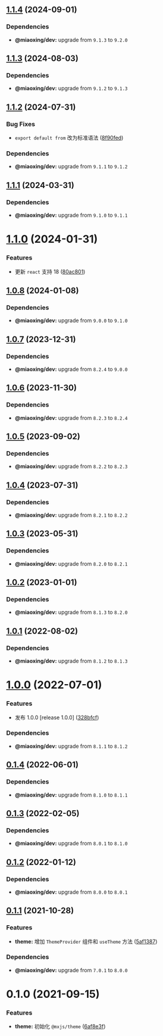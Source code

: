 ## [1.1.4](https://github.com/miaoxing/mxjs-theme/compare/v1.1.3...v1.1.4) (2024-09-01)





### Dependencies

* **@miaoxing/dev:** upgrade from `9.1.3` to `9.2.0`

## [1.1.3](https://github.com/miaoxing/mxjs-theme/compare/v1.1.2...v1.1.3) (2024-08-03)





### Dependencies

* **@miaoxing/dev:** upgrade from `9.1.2` to `9.1.3`

## [1.1.2](https://github.com/miaoxing/mxjs-theme/compare/v1.1.1...v1.1.2) (2024-07-31)


### Bug Fixes

* `export default from` 改为标准语法 ([8f90fed](https://github.com/miaoxing/mxjs-theme/commit/8f90fedcc740632a0f57496eeddc0a190f3af5c8))





### Dependencies

* **@miaoxing/dev:** upgrade from `9.1.1` to `9.1.2`

## [1.1.1](https://github.com/miaoxing/mxjs-theme/compare/v1.1.0...v1.1.1) (2024-03-31)





### Dependencies

* **@miaoxing/dev:** upgrade from `9.1.0` to `9.1.1`

# [1.1.0](https://github.com/miaoxing/mxjs-theme/compare/v1.0.8...v1.1.0) (2024-01-31)


### Features

* 更新 `react` 支持 18 ([80ac801](https://github.com/miaoxing/mxjs-theme/commit/80ac80153dfcb9047c5fb0f79ca56cfb94bf0296))

## [1.0.8](https://github.com/miaoxing/mxjs-theme/compare/v1.0.7...v1.0.8) (2024-01-08)





### Dependencies

* **@miaoxing/dev:** upgrade from `9.0.0` to `9.1.0`

## [1.0.7](https://github.com/miaoxing/mxjs-theme/compare/v1.0.6...v1.0.7) (2023-12-31)





### Dependencies

* **@miaoxing/dev:** upgrade from `8.2.4` to `9.0.0`

## [1.0.6](https://github.com/miaoxing/mxjs-theme/compare/v1.0.5...v1.0.6) (2023-11-30)





### Dependencies

* **@miaoxing/dev:** upgrade from `8.2.3` to `8.2.4`

## [1.0.5](https://github.com/miaoxing/mxjs-theme/compare/v1.0.4...v1.0.5) (2023-09-02)





### Dependencies

* **@miaoxing/dev:** upgrade from `8.2.2` to `8.2.3`

## [1.0.4](https://github.com/miaoxing/mxjs-theme/compare/v1.0.3...v1.0.4) (2023-07-31)





### Dependencies

* **@miaoxing/dev:** upgrade from `8.2.1` to `8.2.2`

## [1.0.3](https://github.com/miaoxing/mxjs-theme/compare/v1.0.2...v1.0.3) (2023-05-31)





### Dependencies

* **@miaoxing/dev:** upgrade from `8.2.0` to `8.2.1`

## [1.0.2](https://github.com/miaoxing/mxjs-theme/compare/v1.0.1...v1.0.2) (2023-01-01)





### Dependencies

* **@miaoxing/dev:** upgrade from `8.1.3` to `8.2.0`

## [1.0.1](https://github.com/miaoxing/mxjs-theme/compare/v1.0.0...v1.0.1) (2022-08-02)





### Dependencies

* **@miaoxing/dev:** upgrade from `8.1.2` to `8.1.3`

# [1.0.0](https://github.com/miaoxing/mxjs-theme/compare/v0.1.4...v1.0.0) (2022-07-01)


### Features

* 发布 1.0.0 [release 1.0.0] ([328bfcf](https://github.com/miaoxing/mxjs-theme/commit/328bfcf7655dececb1a000b25a46d77fce7bc0e1))





### Dependencies

* **@miaoxing/dev:** upgrade from `8.1.1` to `8.1.2`

## [0.1.4](https://github.com/miaoxing/mxjs-theme/compare/v0.1.3...v0.1.4) (2022-06-01)





### Dependencies

* **@miaoxing/dev:** upgrade from `8.1.0` to `8.1.1`

## [0.1.3](https://github.com/miaoxing/mxjs-theme/compare/v0.1.2...v0.1.3) (2022-02-05)





### Dependencies

* **@miaoxing/dev:** upgrade from `8.0.1` to `8.1.0`

## [0.1.2](https://github.com/miaoxing/mxjs-theme/compare/v0.1.1...v0.1.2) (2022-01-12)





### Dependencies

* **@miaoxing/dev:** upgrade from `8.0.0` to `8.0.1`

## [0.1.1](https://github.com/miaoxing/mxjs-theme/compare/v0.1.0...v0.1.1) (2021-10-28)


### Features

* **theme:** 增加 `ThemeProvider` 组件和 `useTheme` 方法 ([5af1387](https://github.com/miaoxing/mxjs-theme/commit/5af1387b5a309d3b2da26eef4aa43b44efb5ca77))





### Dependencies

* **@miaoxing/dev:** upgrade from `7.0.1` to `8.0.0`

# 0.1.0 (2021-09-15)


### Features

* **theme:** 初始化 `@mxjs/theme` ([6af8e3f](https://github.com/miaoxing/mxjs-theme/commit/6af8e3f8885f0e8e7eb3701c9762ac21c317e019))
